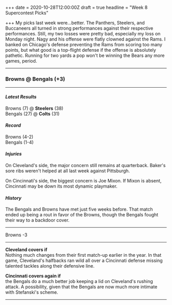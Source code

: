 +++
date = 2020-10-28T12:00:00Z
draft = true
headline = "Week 8 Supercontest Picks"

+++
My picks last week were...better. The Panthers, Steelers, and Buccaneers all turned in strong performances against their respective performances. Still, my two losses were pretty bad, especially my loss on Monday night. Nagy and his offense were flatly clowned against the Rams. I banked on Chicago's defense preventing the Rams from scoring too many points, but what good is a top-flight defense if the offense is absolutely pathetic. Running for two yards a pop won't be winning the Bears any more games, period. 

***

### Browns @ Bengals (+3)

***

#### _Latest Results_

Browns (7) @ **Steelers** (38)  
Bengals (27) @ **Colts** (31)

#### _Record_

Browns (4-2)  
Bengals (1-4)

#### _Injuries_

On Cleveland's side, the major concern still remains at quarterback. Baker's sore ribs weren't helped at all last week against Pittsburgh.

On Cincinnati's side, the biggest concern is Joe Mixon. If Mixon is absent, Cincinnati may be down its most dynamic playmaker.

#### _History_

The Bengals and Browns have met just five weeks before. That match ended up being a rout in favor of the Browns, though the Bengals fought their way to a backdoor cover.

***

Browns -3

***

**Cleveland covers if**  
Nothing much changes from their first match-up earlier in the year. In that game, Cleveland's halfbacks ran wild all over a Cincinnati defense missing  talented tackles along their defensive line.

**Cincinnati covers again if**  
the Bengals do a much better job keeping a lid on Cleveland's rushing attack. A possibility, given that the Bengals are now much more intimate with Stefanski's scheme.

***

### 